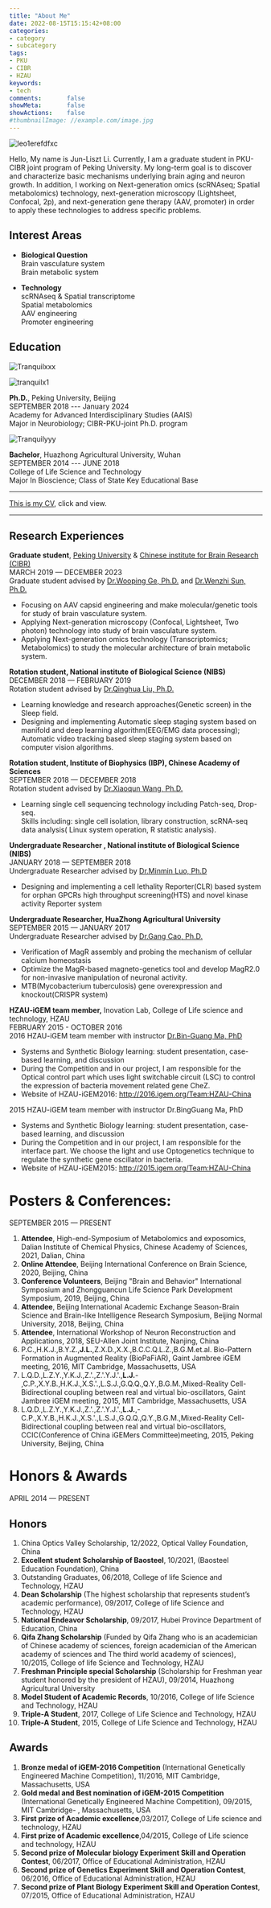 ```yaml
---
title: "About Me"
date: 2022-08-15T15:15:42+08:00
categories:
- category
- subcategory
tags:
- PKU
- CIBR
- HZAU
keywords:
- tech
comments:       false
showMeta:       false
showActions:    false
#thumbnailImage: //example.com/image.jpg
---
```


![leo1erefdfxc](/img/BillfishgPXSBX.PNG)

Hello, My name is Jun-Liszt Li. Currently, I am a graduate student in PKU-CIBR joint program of Peking University. My long-term goal is to discover and characterize basic mechanisms underlying brain aging and neuron growth. In addition, I working on Next-generation omics (scRNAseq; Spatial metabolomics) technology, next-generation microscopy (Lightsheet, Confocal, 2p), and next-generation gene therapy (AAV, promoter) in order to apply these technologies to address specific problems.


## Interest Areas

- **Biological Question**\
Brain vasculature system\
Brain metabolic system

- **Technology**\
scRNAseq & Spatial transcriptome\
Spatial metabolomics\
AAV engineering\
Promoter engineering

## Education

![Tranquilxxx](/img/BillfishgP.PNG)

![tranquilx1](/img/Image_22.png)

**Ph.D.**, Peking University, Beijing\
SEPTEMBER 2018 --- January 2024\
Academy for Advanced Interdisciplinary Studies (AAIS)\
Major in Neurobiology; CIBR-PKU-joint Ph.D. program

![Tranquilyyy](/img/Hzau2018.png)

**Bachelor**, Huazhong Agricultural University, Wuhan\
SEPTEMBER 2014 --- JUNE 2018\
College of Life Science and Technology\
Major In Bioscience; Class of State Key Educational Base

---

[This is my CV](), click and view.

---

## Research Experiences

**Graduate student**, [Peking University](https://english.pku.edu.cn/) & [Chinese institute for Brain Research (CIBR)](https://www.cibr.ac.cn/)\
MARCH 2019 — DECEMBER 2023\
Graduate student advised by [Dr.Wooping Ge, Ph.D.](https://www.cibr.ac.cn/science/team/detail/404?language=en) and [Dr.Wenzhi Sun, Ph.D.](https://www.cibr.ac.cn/science/team/detail/405?language=en)

- Focusing on AAV capsid engineering and make molecular/genetic tools for study of brain 
vasculature system.
- Applying Next-generation microscopy (Confocal, Lightsheet, Two photon) 
technology into study of brain vasculature system.
- Applying Next-generation omics technology (Transcriptomics; Metabolomics) to 
study the molecular architecture of brain metabolic system.

**Rotation student, National institute of Biological Science (NIBS)**\
DECEMBER 2018 — FEBRUARY 2019\
Rotation student advised by [Dr.Qinghua Liu, Ph.D.](http://www.nibs.ac.cn/en/yjsjyimgshow.php?cid=8&sid=25&id=1488)

- Learning knowledge and research approaches(Genetic screen) in the Sleep field.
- Designing and implementing Automatic sleep staging system based on manifold 
and deep learning algorithm(EEG/EMG data processing); Automatic video tracking 
based sleep staging system based on computer vision algorithms.

**Rotation student, Institute of Biophysics (IBP), Chinese Academy of Sciences**\
SEPTEMBER 2018 — DECEMBER 2018\
Rotation student advised by [Dr.Xiaoqun Wang, Ph.D.](http://wanglaboratory.org/?list_4/)

- Learning single cell sequencing technology including Patch-seq, Drop-seq.\
Skills including: single cell isolation, library construction, scRNA-seq data analysis( 
Linux system operation, R statistic analysis).

**Undergraduate Researcher , National institute of Biological Science (NIBS)**\
JANUARY 2018 — SEPTEMBER 2018\
Undergraduate Researcher advised by [Dr.Minmin Luo, Ph.D](http://www.nibs.ac.cn/en/yjsjyimgshow.php?cid=5&sid=6&id=775)

- Designing and implementing a cell lethality Reporter(CLR) based system for 
orphan GPCRs high throughput screening(HTS) and novel kinase activity Reporter 
system

**Undergraduate Researcher, HuaZhong Agricultural University**\
SEPTEMBER 2015 — JANUARY 2017\
Undergraduate Researcher advised by [Dr.Gang Cao, Ph.D.](https://hzaml.hzau.edu.cn/info/1155/2467.htm)
- Verification of MagR assembly and probing the mechanism of cellular calcium homeostasis 
- Optimize the MagR-based magneto-genetics tool and develop MagR2.0 for 
non-invasive manipulation of neuronal activity.
- MTB(Mycobacterium tuberculosis) gene overexpression and knockout(CRISPR system)

**HZAU-iGEM team member,**
Inovation Lab, College of Life science and technology, HZAU\
FEBRUARY 2015 - OCTOBER 2016\
2016 HZAU-iGEM team member with instructor [Dr.Bin-Guang Ma, PhD](http://encoi.hzau.edu.cn/info/1016/1034.htm)
- Systems and Synthetic Biology learning: student presentation, case-based learning, and discussion
- During the Competition and in our project, I am responsible for the Optical control part which uses light switchable circuit (LSC) to control the expression of bacteria movement related gene CheZ.
- Website of HZAU-iGEM2016: http://2016.igem.org/Team:HZAU-China

2015 HZAU-iGEM team member with instructor Dr.BingGuang Ma, PhD
- Systems and Synthetic Biology learning: student presentation, case-based learning, and discussion
- During the Competition and in our project, I am responsible for the interface part. We choose the light and use Optogenetics technique to regulate the synthetic gene oscillator in bacteria.
- Website of HZAU-iGEM2015: http://2015.igem.org/Team:HZAU-China


# Posters & Conferences:
SEPTEMBER 2015 — PRESENT
1. **Attendee**, High-end-Symposium of Metabolomics and exposomics, Dalian 
Institute of Chemical Physics, Chinese Academy of Sciences, 2021, Dalian, 
China
2. **Online Attendee**, Beijing International Conference on Brain Science, 2020, 
Beijing, China
3. **Conference Volunteers**, Beijing "Brain and Behavior" International Symposium 
and Zhongguancun Life Science Park Development Symposium, 2019, Beijing, 
China
4. **Attendee**, Beijing International Academic Exchange Season-Brain Science and 
Brain-like Intelligence Research Symposium, Beijing Normal University, 2018, 
Beijing, China
5. **Attendee**, International Workshop of Neuron Reconstruction and 
Applications, 2018, SEU-Allen Joint Institute, Nanjing, China
6. P.C.,H.K.J.,B.Y.Z.,**J.L.**,Z.X.D.,X.X.,B.C.C.Q.L.Z.,B.G.M.et.al. Bio-Pattern 
Formation in Augmented Reality (BioPaFiAR), Gaint Jambree iGEM meeting, 
2016, MIT Cambridge, Massachusetts, USA
7. L.Q.D.,L.Z.Y.,Y.K.J.,Z.'.,Z.'.Y.J.'.,**L.J.**-
,C.P.,X.Y.B.,H.K.J.,X.S.'.,L.S.J.,G.Q.Q.,Q.Y.,B.G.M.,Mixed-Reality 
Cell-Bidirectional coupling between real and virtual bio-oscillators, Gaint 
Jambree iGEM meeting, 2015, MIT Cambridge, Massachusetts, USA
8. L.Q.D.,L.Z.Y.,Y.K.J.,Z.'.,Z.'.Y.J.'.,**L.J.**,-
C.P.,X.Y.B.,H.K.J.,X.S.'.,L.S.J.,G.Q.Q.,Q.Y.,B.G.M.,Mixed-Reality 
Cell-Bidirectional coupling between real and virtual bio-oscillators, 
CCIC(Conference of China iGEMers Committee)meeting, 2015, Peking 
University, Beijing, China



# Honors & Awards 
APRIL 2014 — PRESENT

## Honors
1.	China Optics Valley Scholarship, 12/2022, Optical Valley Foundation, China
2. **Excellent student Scholarship of Baosteel**, 10/2021, (Baosteel Education Foundation), China
3.	Outstanding Graduates, 06/2018, College of life Science and Technology, HZAU
4. **Dean Scholarship** (The highest scholarship that represents student’s academic 
performance), 09/2017, College of life Science and Technology, HZAU
5. **National Endeavor Scholarship**, 09/2017, Hubei Province Department of 
Education, China
6. **Qifa Zhang Scholarship** (Funded by Qifa Zhang who is an academician of Chinese 
academy of sciences, foreign academician of the American academy of sciences 
and The third world academy of sciences), 10/2015, College of life Science and 
Technology, HZAU
7. **Freshman Principle special Scholarship** (Scholarship for Freshman year student 
honored by the president of HZAU), 09/2014, Huazhong Agricultural University
8. **Model Student of Academic Records**, 10/2016, College of life Science and 
Technology, HZAU
9. **Triple-A Student**, 2017, College of Life Science and Technology, HZAU
10. **Triple-A Student**, 2015, College of Life Science and Technology, HZAU

## Awards
1. **Bronze medal of iGEM-2016 Competition** (International Genetically Engineered 
Machine Competition), 11/2016, MIT Cambridge, Massachusetts, USA
2. **Gold medal and Best nomination of iGEM-2015 Competition** (International 
Genetically Engineered Machine Competition), 09/2015, MIT Cambridge-
, Massachusetts, USA
3. **First prize of Academic excellence**,03/2017, College of Life science and 
technology, HZAU
4. **First prize of Academic excellence**,04/2015, College of Life science and 
technology, HZAU
5. **Second prize of Molecular biology Experiment Skill and Operation Contest**, 
06/2017, Office of Educational Administration, HZAU
6. **Second prize of Genetics Experiment Skill and Operation Contest**, 06/2016, 
Office of Educational Administration, HZAU
7. **Second prize of Plant Biology Experiment Skill and Operation Contest**, 07/2015, 
Office of Educational Administration, HZAU
